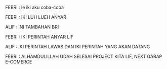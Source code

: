 FEBRI : le iki aku coba-coba

FEBRI : IKI LUH LUEH ANYAR

ALIF : INI TAMBAHAN BRI

FEBRI : IKI PERINTAH ANYAR LIF

ALIF : IKI PERINTAH LAWAS DAN IKI PERINTAH YANG AKAN DATANG

FEBRI : ALHAMDULILLAH UDAH SELESAI PROJECT KITA LIF, NEXT GARAP E-COMERCE
